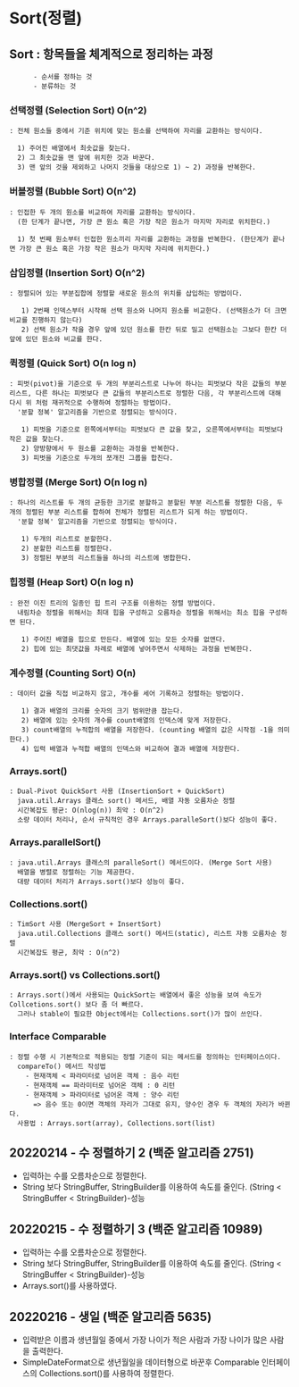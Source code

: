# Sort(정렬)
## Sort : 항목들을 체계적으로 정리하는 과정
          - 순서를 정하는 것
          - 분류하는 것

### 선택정렬 (Selection Sort) O(n^2)
    : 전체 원소들 중에서 기준 위치에 맞는 원소를 선택하여 자리를 교환하는 방식이다.
      
      1) 주어진 배열에서 최솟값을 찾는다.
      2) 그 최솟값을 맨 앞에 위치한 것과 바꾼다.
      3) 맨 앞의 것을 제외하고 나머지 것들을 대상으로 1) ~ 2) 과정을 반복한다.

### 버블정렬 (Bubble Sort) O(n^2)
    : 인접한 두 개의 원소를 비교하여 자리를 교환하는 방식이다.
      (한 단계가 끝나면, 가장 큰 원소 혹은 가장 작은 원소가 마지막 자리로 위치한다.)

      1) 첫 번째 원소부터 인접한 원소끼리 자리를 교환하는 과정을 반복한다. (한단계가 끝나면 가장 큰 원소 혹은 가장 작은 원소가 마지막 자리에 위치한다.)

### 삽입정렬 (Insertion Sort) O(n^2)
    : 정렬되어 있는 부분집합에 정렬할 새로운 원소의 위치를 삽입하는 방법이다.
     
       1) 2번째 인덱스부터 시작해 선택 원소와 나머지 원소를 비교한다. (선택원소가 더 크면 비교를 진행하지 않는다)
       2) 선택 원소가 작을 경우 앞에 있던 원소를 한칸 뒤로 밀고 선택원소는 그보다 한칸 더 앞에 있던 원소와 비교를 한다.

### 퀵정렬 (Quick Sort) O(n log n)
    : 피벗(pivot)을 기준으로 두 개의 부분리스트로 나누어 하나는 피벗보다 작은 값들의 부분리스트, 다른 하나는 피벗보다 큰 값들의 부분리스트로 정렬한 다음, 각 부분리스트에 대해 다시 위 처럼 재귀적으로 수행하여 정렬하는 방법이다.
      '분할 정복' 알고리즘을 기반으로 정렬되는 방식이다.
    
       1) 피벗을 기준으로 왼쪽에서부터는 피벗보다 큰 값을 찾고, 오른쪽에서부터는 피벗보다 작은 값을 찾는다.
       2) 양방향에서 두 원소를 교환하는 과정을 반복한다.
       3) 피벗을 기준으로 두개의 쪼개진 그룹을 합친다.

### 병합정렬 (Merge Sort) O(n log n)
    : 하나의 리스트를 두 개의 균등한 크기로 분할하고 분할된 부분 리스트를 정렬한 다음, 두 개의 정렬된 부분 리스트를 합하여 전체가 정렬된 리스트가 되게 하는 방법이다.
      '분할 정복' 알고리즘을 기반으로 정렬되는 방식이다.

       1) 두개의 리스트로 분할한다.
       2) 분할한 리스트를 정렬한다.
       3) 정렬된 부분의 리스트들을 하나의 리스트에 병합한다.      

### 힙정렬 (Heap Sort) O(n log n)
    : 완전 이진 트리의 일종인 힙 트리 구조를 이용하는 정렬 방법이다.
      내림차순 정렬을 위해서는 최대 힙을 구성하고 오름차순 정렬을 위해서는 최소 힙을 구성하면 된다.

       1) 주어진 배열을 힙으로 만든다. 배열에 있는 모든 숫자를 없앤다.
       2) 힙에 있는 최댓값을 차례로 배열에 넣어주면서 삭제하는 과정을 반복한다.

### 계수정렬 (Counting Sort) O(n)
    : 데이터 값을 직접 비교하지 않고, 개수를 세어 기록하고 정렬하는 방법이다.

       1) 결과 배열의 크리를 숫자의 크기 범위만큼 잡는다.
       2) 배열에 있는 숫자의 개수를 count배열의 인덱스에 맞게 저장한다.
       3) count배열의 누적합의 배열을 저장한다. (counting 배열의 값은 시작점 -1을 의미한다.)
       4) 입력 배열과 누적합 배열의 인덱스와 비교하여 결과 배열에 저장한다. 

### Arrays.sort()
    : Dual-Pivot QuickSort 사용 (InsertionSort + QuickSort)
      java.util.Arrays 클래스 sort() 메서드, 배열 자동 오름차순 정렬
      시간복잡도 평균: O(nlog(n)) 최악 : O(n^2)
      소량 데이터 처리나, 순서 규칙적인 경우 Arrays.paralleSort()보다 성능이 좋다.

### Arrays.parallelSort()
    : java.util.Arrays 클래스의 paralleSort() 메서드이다. (Merge Sort 사용)
      배열을 병렬로 정렬하는 기능 제공한다.
      대량 데이터 처리가 Arrays.sort()보다 성능이 좋다.

### Collections.sort()
    : TimSort 사용 (MergeSort + InsertSort)
      java.util.Collections 클래스 sort() 메서드(static), 리스트 자동 오름차순 정렬
      시간복잡도 평균, 최악 : O(n^2)

### Arrays.sort() vs Collections.sort() 
    : Arrays.sort()에서 사용되는 QuickSort는 배열에서 좋은 성능을 보여 속도가 Collcetions.sort() 보다 좀 더 빠르다. 
      그러나 stable이 필요한 Object에서는 Collections.sort()가 많이 쓰인다.

### Interface Comparable
    : 정렬 수행 시 기본적으로 적용되는 정렬 기준이 되는 메서드를 정의하는 인터페이스이다.
      compareTo() 메서드 작성법
        - 현재객체 < 파라미터로 넘어온 객체 : 음수 리턴
        - 현재객체 == 파라미터로 넘어온 객체 : 0 리턴
        - 현재객체 > 파라미터로 넘어온 객체 : 양수 리턴
          => 음수 또는 0이면 객체의 자리가 그대로 유지, 양수인 경우 두 객체의 자리가 바뀐다.
      사용법 : Arrays.sort(array), Collections.sort(list)



## 20220214 - 수 정렬하기 2 (백준 알고리즘 2751) 
- 입력하는 수를 오름차순으로 정렬한다.
- String 보다 StringBuffer, StringBuilder를 이용하여 속도를 줄인다. (String < StringBuffer < StringBuilder)-성능

## 20220215 - 수 정렬하기 3 (백준 알고리즘 10989)
- 입력하는 수를 오름차순으로 정렬한다.
- String 보다 StringBuffer, StringBuilder를 이용하여 속도를 줄인다. (String < StringBuffer < StringBuilder)-성능
- Arrays.sort()를 사용하였다.

## 20220216 - 생일 (백준 알고리즘 5635)
- 입력받은 이름과 생년월일 중에서 가장 나이가 적은 사람과 가장 나이가 많은 사람을 출력한다.
- SimpleDateFormat으로 생년월일을 데이터형으로 바꾼후 Comparable 인터페이스의 Collections.sort()를 사용하여 정렬한다.


